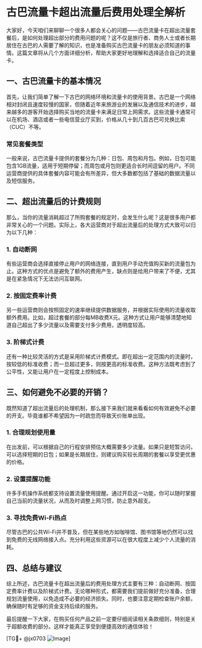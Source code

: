 # 古巴流量卡超出流量后费用处理全解析

大家好，今天咱们来聊聊一个很多人都会关心的问题——古巴流量卡在超出流量套餐后，是如何处理超出部分的费用问题的呢？这不仅是旅行者、商务人士或者长期居住在古巴的人需要了解的知识，也是准备购买古巴流量卡的朋友必须知道的事情。这篇文章将从几个方面详细分析，帮助大家更好地理解和选择适合自己的流量卡。

## 一、古巴流量卡的基本情况

首先，让我们简单了解一下古巴的网络环境和流量卡的使用背景。古巴是一个网络相对封闭且速度较慢的国家，但随着近年来旅游业的发展以及通信技术的进步，越来越多的游客开始选择购买当地的流量卡来满足日常上网需求。这些流量卡通常可以在机场、酒店或者一些电信营业厅买到，价格从几十到几百古巴可兑换比索（CUC）不等。

### 常见套餐类型

一般来说，古巴流量卡提供的套餐分为几种：日包、周包和月包。例如，日包可能包含1GB流量，适用于短期停留；而周包或月包则更适合长时间逗留的用户。不同运营商提供的具体套餐内容可能会有所差异，但大多数都包括了基础的数据流量以及短信服务。

## 二、超出流量后的计费规则

那么，当你的流量消耗超过了所购套餐的规定时，会发生什么呢？这是很多用户都非常关心的一个问题。实际上，各大运营商对于超出流量后的处理方式大致可以归为以下几种：

### 1. **自动断网**
有些运营商会选择直接停止用户的网络连接，直到用户手动充值购买新的流量包为止。这种方式的优点是避免了额外的费用产生，缺点则是给用户带来了不便，尤其是在紧急情况下无法访问互联网。

### 2. **按固定费率计费**
另一些运营商则会按照固定的速率继续提供数据服务，并根据实际使用的流量收取额外费用。比如，超过套餐的部分每MB收费X元。这种方式让用户能够清楚地知道自己超出了多少流量以及需要支付多少费用，透明度较高。

### 3. **阶梯式计费**
还有一种比较灵活的方式是采用阶梯式计费模式。即在超出一定范围内的流量时，按较低的标准收费；而一旦超过更多，则按更高的标准收费。这种方法既考虑到了公平性，又能让用户在一定程度上控制成本。

## 三、如何避免不必要的开销？

既然知道了超出流量后的处理机制，那么接下来我们就来看看如何有效避免不必要的开支。毕竟谁都不希望因为一时疏忽而导致天价账单出现。

### 1. **合理规划使用量**
在出发前，可以根据自己的行程安排预估大概需要多少流量。如果只是短暂访问，可以选择短期的日包；如果是长期居住，则建议购买较长周期的套餐以享受更优惠的价格。

### 2. **设置提醒功能**
许多手机操作系统都支持设置流量使用提醒。通过开启这一功能，你可以随时掌握自己当前的流量状况，从而及时调整上网习惯，防止意外超支。

### 3. **寻找免费Wi-Fi热点**
尽管古巴的公共Wi-Fi并不普及，但在某些地方如咖啡馆、图书馆等地仍然可以找到免费的无线网络接入点。充分利用这些资源可以在很大程度上减少个人流量的消耗。

## 四、总结与建议

综上所述，古巴流量卡在超出流量后的费用处理方式主要有三种：自动断网、按固定费率计费以及阶梯式计费。无论哪种形式，都需要我们提前做好充分准备，合理规划流量使用，以免造成不必要的经济损失。同时，也要注意定期检查账户余额，确保随时有足够的资金支持后续的服务。

最后提醒一下大家，在购买任何产品之前一定要仔细阅读相关条款细则，特别是关于超额收费的部分。这样才能真正享受到便捷高效的通信体验！

[TG💪+ @jx0703 ![Image](https://github.com/user-attachments/assets/dbca1d08-cadb-493c-b0ec-ad6f7a83f270)]